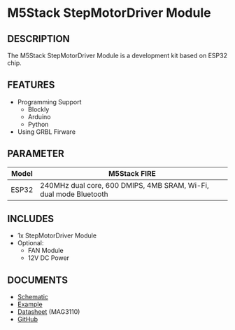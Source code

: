 # M5Stack StepMotorDriver Module

## DESCRIPTION

The M5Stack StepMotorDriver Module is a development kit based on ESP32 chip.  

## FEATURES

- Programming Support
   + Blockly
   + Arduino
   + Python
- Using GRBL Firware 


## PARAMETER

Model | M5Stack FIRE
---|---
ESP32 | 240MHz dual core, 600 DMIPS, 4MB SRAM, Wi-Fi, dual mode Bluetooth


## INCLUDES

- 1x StepMotorDriver Module
- Optional:
  + FAN Module
  + 12V DC Power 

## DOCUMENTS

- [Schematic](https://github.com/m5stack/esp32-cam-demo/blob/m5cam/M5CAM-ESP32-A1-POWER.pdf)
- [Example](https://github.com/m5stack/M5GO/tree/master/examples)
- [Datasheet](https://www.nxp.com/docs/en/data-sheet/MAG3110.pdf) (MAG3110)
- [GitHub](https://github.com/m5stack/M5GO)
